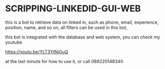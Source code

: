 # SCRIPPING-LINKEDID-GUI-WEB

this is a bot to retrieve data on linked in, 
such as phone, email, experience, position, name, and so on,
all filters can be used in this bot, 

this bot is integrated with the database and web system, you can check my youtube

https://youtu.be/YLT3YtNjGuQ

at the last minute for how to use it, or call 088220148340
